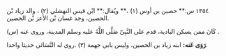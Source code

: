 ١٣٥٤ س:** حصين بن أوس (١) ،** ويُقال:** ابْن قيس النهشلي (٢) ، والد زياد بْن الحصين، وجد غسان بْن الأعز بْن الحصين.

كَانَ ممن يسكن البادية، قدم على النَّبِيّ صَلَّى اللَّهُ عليه وسلم المدينة، وروى عنه (س) .

**رَوَى عَنه:** ابنه زياد بن الحصين، وليس بابي جهمة (٣) .روى له النَّسَائي حديثا واحدا.